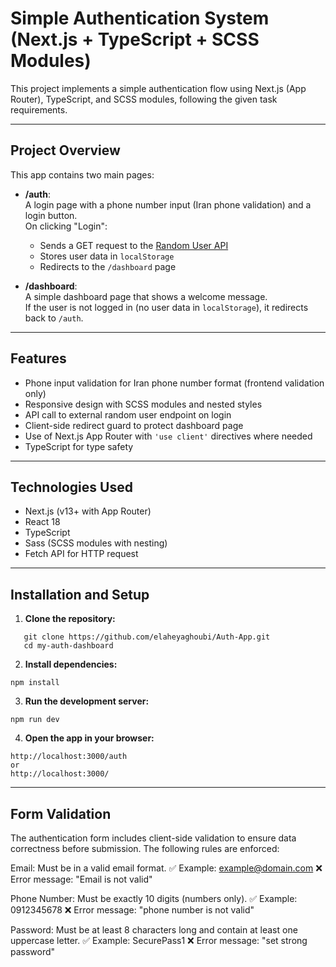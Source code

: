 # Simple Authentication System (Next.js + TypeScript + SCSS Modules)

This project implements a simple authentication flow using Next.js (App Router), TypeScript, and SCSS modules, following the given task requirements.

---

## Project Overview

This app contains two main pages:

- **/auth**:  
  A login page with a phone number input (Iran phone validation) and a login button.  
  On clicking "Login":  
  - Sends a GET request to the [Random User API](https://randomuser.me/api/?results=1&nat=us)  
  - Stores user data in `localStorage`  
  - Redirects to the `/dashboard` page  

- **/dashboard**:  
  A simple dashboard page that shows a welcome message.  
  If the user is not logged in (no user data in `localStorage`), it redirects back to `/auth`.

---

## Features

- Phone input validation for Iran phone number format (frontend validation only)  
- Responsive design with SCSS modules and nested styles  
- API call to external random user endpoint on login  
- Client-side redirect guard to protect dashboard page  
- Use of Next.js App Router with `'use client'` directives where needed  
- TypeScript for type safety  

---

## Technologies Used

- Next.js (v13+ with App Router)  
- React 18  
- TypeScript  
- Sass (SCSS modules with nesting)  
- Fetch API for HTTP request  

---

## Installation and Setup

1. **Clone the repository:**

```
   git clone https://github.com/elaheyaghoubi/Auth-App.git
   cd my-auth-dashboard 
```
2. **Install dependencies:**
```
npm install
```
3. **Run the development server:**
 ```
 npm run dev
 ```
4. **Open the app in your browser:**
```
http://localhost:3000/auth
or
http://localhost:3000/
```
---
## Form Validation
The authentication form includes client-side validation to ensure data correctness before submission. The following rules are enforced:

Email:
Must be in a valid email format.
✅ Example: example@domain.com
❌ Error message: "Email is not valid"

Phone Number:
Must be exactly 10 digits (numbers only).
✅ Example: 0912345678
❌ Error message: "phone number is not valid"

Password:
Must be at least 8 characters long and contain at least one uppercase letter.
✅ Example: SecurePass1
❌ Error message: "set strong password"

